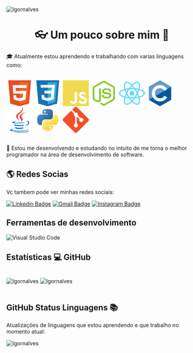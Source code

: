 <p align="left"><img src="https://komarev.com/ghpvc/?username=Igornalves" alt="Igornalves" /></p>

<h1 align="center"> 👓 Um pouco sobre mim 👋 </h1>

 <p>🎓 Atualmente estou aprendendo e trabalhando com varias linguagens como:</p>

<div style="display: inline_block"><br>

  <img align="center" alt="HTML" width="70" src="https://raw.githubusercontent.com/devicons/devicon/master/icons/html5/html5-original.svg">
  <img align="center" alt="CSS" width="70" src="https://raw.githubusercontent.com/devicons/devicon/master/icons/css3/css3-original.svg">
  <img align="center" alt="JavaScript" width="70" src="https://raw.githubusercontent.com/devicons/devicon/master/icons/javascript/javascript-plain.svg">
  <!--<img align="center" alt="TypeScript" width="70" src="https://raw.githubusercontent.com/devicons/devicon/master/icons/typescript/typescript-plain.svg">-->
  <img align="center" alt="nodejs" width="70" src="https://raw.githubusercontent.com/devicons/devicon/master/icons/nodejs/nodejs-original.svg">
  <img align="center" alt="React" width="70" src="https://raw.githubusercontent.com/devicons/devicon/master/icons/react/react-original.svg">
  <img align="center" alt="C" width="70" src="https://raw.githubusercontent.com/devicons/devicon/master/icons/c/c-original.svg">
  <img align="center" alt="java" width="70" src="https://raw.githubusercontent.com/devicons/devicon/master/icons/java/java-original.svg">
  <!-- <img align="center" alt="java" width="70" src="https://github.com/devicons/devicon/blob/master/icons/java/java-original-wordmark.svg"> -->
  <img align="center" alt="Python" width="70" src="https://raw.githubusercontent.com/devicons/devicon/master/icons/python/python-original.svg">
  <img align="center" alt="git" width="70" src="https://raw.githubusercontent.com/devicons/devicon/master/icons/git/git-original.svg">
  <!--<img align="center" alt="mysql" width="70" src="https://raw.githubusercontent.com/devicons/devicon/master/icons/mysql/mysql-original.svg">-->
  <!--<img align="center" alt="mysql" width="70" src="https://github.com/devicons/devicon/blob/master/icons/mysql/mysql-original-wordmark.svg">-->
</div>

<br>

<p> 💼 Estou me desenvolvendo e estudando no intuito de me torna o melhor programador na área de desenvolvimento de software. </p>

## 🌎 Redes Socias
Vc tambem pode ver minhas redes sociais:

[![Linkedin Badge](https://img.shields.io/badge/-Igor_Nascimento-blue?style=flat-square&logo=Linkedin&logoColor=white&link=https://www.linkedin.com/in/igor-nasimento)](https://www.linkedin.com/in/igor-nasimento)
[![Gmail Badge](https://img.shields.io/badge/-igornalves08@gmail.com-c14438?style=flat-square&logo=Gmail&logoColor=white&link=mailto:igornalves08@gmail.com)](mailto:igornalves08@gmail.com)
[![Instagram Badge](https://img.shields.io/badge/-igornalves-a51099?style=flat-square&logo=instagram&logoColor=white&link=https://www.instagram.com/_igornalves_/?hl=pt-br)](https://instagram.com/_igornalves_)

## Ferramentas de desenvolvimento

![Visual Studio Code](https://img.shields.io/badge/Visual%20Studio%20Code-0078d7.svg?style=for-the-badge&logo=visual-studio-code&logoColor=white)

## Estatísticas 💻 GitHub 

<!--![Github Stats](https://github-readme-stats.vercel.app/api?username=Igornalves&show_icons=true&count_private=true&show_icons=true&include_all_commits=true)-->

<div align="left"><br>
<img height="170em" src="https://github-readme-stats.vercel.app/api?username=Igornalves&show_icons=true&locale=en&theme=algolia" alt="Igornalves" />
<img height="170em" src="https://github-readme-streak-stats.herokuapp.com/?user=Igornalves&theme=algolia" alt="Igornalves" />
</div>

<br>

## GitHub Status Linguagens 📚

Atualizações de linguagens que estou aprendendo e que trabalho no momento atual:

<!--![Top Langs](https://github-readme-stats.vercel.app/api/top-langs/?username=Igornalves&hide=TeX&layout=compact) -->

<img height="195em" src="https://github-readme-stats.vercel.app/api/top-langs?username=Igornalves&show_icons=true&locale=en&layout=compact&theme=algolia" alt="Igornalves"/>
